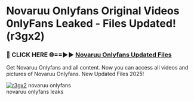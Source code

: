 # Novaruu Onlyfans Original Videos 0nlyFans Leaked - Files Updated! (r3gx2)

<h3>🔴 CLICK HERE 🌐==►► <a href="https://tinyurl.com/x26r9saj" rel="nofollow">Novaruu Onlyfans Updated Files</a></h3>

Get Novaruu Onlyfans and all content. Now you can access all videos and pictures of Novaruu Onlyfans. New Updated Files 2025!

[![r3gx2](https://i.imgur.com/LkgZPqh.gif)](https://tinyurl.com/x26r9saj)
novaruu onlyfans<br>
novaruu onlyfans leaks
